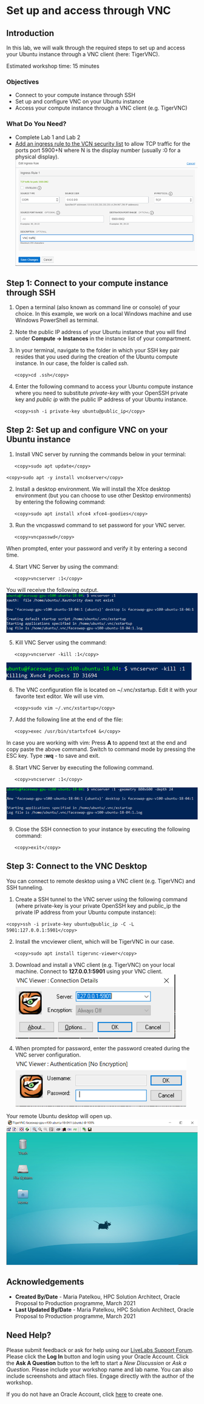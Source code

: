 # Set up and access through VNC

## Introduction

In this lab, we will walk through the required steps to set up and access your Ubuntu instance through a VNC client (here: TigerVNC).

Estimated workshop time: 15 minutes

### Objectives

- Connect to your compute instance through SSH
- Set up and configure VNC on your Ubuntu instance
- Access your compute instance through a VNC client (e.g. TigerVNC)

### What Do You Need?

- Complete Lab 1 and Lab 2
- [Add an ingress rule to the VCN security list](https://docs.oracle.com/en-us/iaas/Content/Network/Concepts/securitylists.htm#Using) to allow TCP traffic for the ports port 5900+N where N is the display number (usually :0 for a physical display).
  ![](images/vncseclist.PNG " ")

## **Step 1:** Connect to your compute instance through SSH

1. Open a terminal (also known as command line or console) of your choice. In this example, we work on a local Windows machine and use Windows PowerShell as terminal.

2. Note the public IP address of your Ubuntu instance that you will find under **Compute -> Instances** in the instance list of your compartment.

3. In your terminal, navigate to the folder in which your SSH key pair resides that you used during the creation of the Ubuntu compute instance. In our case, the folder is called _ssh_.

```
   <copy>cd .ssh</copy>
```

4. Enter the following command to access your Ubuntu compute instance where you need to substitute _private-key_ with your OpenSSH private key and _public ip_ with the public IP address of your Ubuntu instance.

```
   <copy>ssh -i private-key ubuntu@public_ip</copy>
```

## **Step 2:** Set up and configure VNC on your Ubuntu instance

1. Install VNC server by running the commands below in your terminal:

```
   <copy>sudo apt update</copy>
```

```
<copy>sudo apt -y install vnc4server</copy>
```

2. Install a desktop environment. We will install the Xfce desktop environment (but you can choose to use other Desktop environments) by entering the following command:

```
   <copy>sudo apt install xfce4 xfce4-goodies</copy>
```

3. Run the vncpasswd command to set password for your VNC server.

```
   <copy>vncpasswd</copy>
```

When prompted, enter your password and verify it by entering a second time.

4. Start VNC Server by using the command:

```
   <copy>vncserver :1</copy>
```

You will receive the following output.
![](images/vncserver.PNG " ")

5. Kill VNC Server using the command:

```
   <copy>vncserver -kill :1</copy>
```

![](images/vnc-kill.PNG " ")

6. The VNC configuration file is located on ~/.vnc/xstartup. Edit it with your favorite text editor. We will use vim.

```
   <copy>sudo vim ~/.vnc/xstartup</copy>
```

7. Add the following line at the end of the file:

```
   <copy>exec /usr/bin/startxfce4 &</copy>
```

In case you are working with vim:
Press **A** to append text at the end and copy paste the above command.
Switch to command mode by pressing the ESC key.
Type **:wq** - to save and exit.

8. Start VNC Server by executing the following command.

```
   <copy>vncserver :1</copy>
```

![](images/startvncserver.PNG " ")

9. Close the SSH connection to your instance by executing the following command:

```
   <copy>exit</copy>
```

## **Step 3:** Connect to the VNC Desktop

You can connect to remote desktop using a VNC client (e.g. TigerVNC) and SSH tunneling.

1.  Create a SSH tunnel to the VNC server using the following command (where private-key is your private OpenSSH key and public_ip the private IP address from your Ubuntu compute instance):

```
<copy>ssh -i private-key ubuntu@public_ip -C -L 5901:127.0.0.1:5901</copy>
```

2. Install the vncviewer client, which will be TigerVNC in our case.

```
   <copy>sudo apt install tigervnc-viewer</copy>
```

3. Download and install a VNC client (e.g. TigerVNC) on your local machine. Connect to **127.0.0.1:5901** using your VNC client.
   ![](images/tigervnc.PNG " ")

4. When prompted for password, enter the password created during the VNC server configuration.
   ![](images/tigervncpwd.PNG " ")

Your remote Ubuntu desktop will open up.
![](images/vncdesktop.PNG " ")

## **Acknowledgements**

- **Created By/Date** - Maria Patelkou, HPC Solution Architect, Oracle Proposal to Production programme, March 2021
- **Last Updated By/Date** - Maria Patelkou, HPC Solution Architect, Oracle Proposal to Production programme, March 2021

## Need Help?

Please submit feedback or ask for help using our [LiveLabs Support Forum](https://community.oracle.com/tech/developers/categories/livelabsdiscussions). Please click the **Log In** button and login using your Oracle Account. Click the **Ask A Question** button to the left to start a _New Discussion_ or _Ask a Question_. Please include your workshop name and lab name. You can also include screenshots and attach files. Engage directly with the author of the workshop.

If you do not have an Oracle Account, click [here](https://profile.oracle.com/myprofile/account/create-account.jspx) to create one.

```

```

```

```
